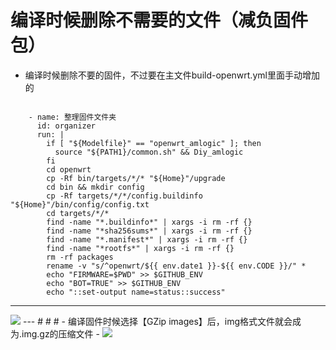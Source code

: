 # 编译时候删除不需要的文件（减负固件包）

-  编译时候删除不要的固件，不过要在主文件build-openwrt.yml里面手动增加的 
```

    - name: 整理固件文件夹
      id: organizer
      run: |
        if [ "${Modelfile}" == "openwrt_amlogic" ]; then
          source "${PATH1}/common.sh" && Diy_amlogic
        fi
        cd openwrt
        cp -Rf bin/targets/*/* "${Home}"/upgrade
        cd bin && mkdir config
        cp -Rf targets/*/*/config.buildinfo "${Home}"/bin/config/config.txt
        cd targets/*/*
        find -name "*.buildinfo*" | xargs -i rm -rf {}
        find -name "*sha256sums*" | xargs -i rm -rf {}
        find -name "*.manifest*" | xargs -i rm -rf {}
        find -name "*rootfs*" | xargs -i rm -rf {}
        rm -rf packages
        rename -v "s/^openwrt/${{ env.date1 }}-${{ env.CODE }}/" *
        echo "FIRMWARE=$PWD" >> $GITHUB_ENV
        echo "BOT=TRUE" >> $GITHUB_ENV
        echo "::set-output name=status::success"
```     
---  
 <img src="https://github.com/danshui-git/shuoming/blob/master/doc/shangu.png" />
---
#
#
#
- 编译固件时候选择【GZip images】后，img格式文件就会成为.img.gz的压缩文件
- <img src="https://github.com/danshui-git/shuoming/blob/master/doc/gujian.png" />
